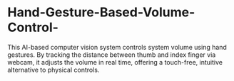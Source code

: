 # Hand-Gesture-Based-Volume-Control-
This AI-based computer vision system controls system volume using hand gestures. By tracking the distance between thumb and index finger via webcam, it adjusts the volume in real time, offering a touch-free, intuitive alternative to physical controls.
